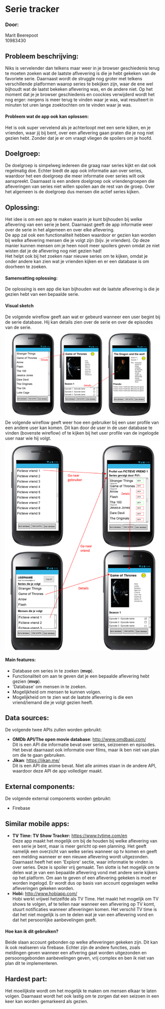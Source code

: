 # Serie tracker
### Door:
Marit Beerepoot  
10983430

## Probleem beschrijving:
Niks is vervelender dan telkens maar weer in je browser geschiedenis terug te moeten zoeken wat de laatste aflvevering is die je hebt gekeken van de favoriete serie. Daarnaast wordt de struggle nog groter met telkens verschillende platformen waarop series te bekijken zijn, waar de ene wel bijhoudt wat de laatst bekeken aflevering was, en de andere niet. Op het moment dat je je browser geschiedenis en coockies verwijderd wordt het nog erger: nergens is meer terug te vinden waar je was, wat resulteert in minuten tot uren lange zoektochten om te vinden waar je was. 

#### Probleem wat de app ook kan oplossen:
Het is ook super vervelend als je achterloopt met een serie kijken, en je vrienden, waar jij bij bent, over een aflevering gaan praten die je nog niet gezien hebt. Zonder dat je er om vraagt vliegen de spoilers om je hoofd.

## Doelgroep:
De doelgroep is simpelweg iedereen die graag naar series kijkt en dat ook regelmatig doe. Echter biedt de app ook informatie aan over series, waardoor het een doelgroep die meer informatie over series wilt ook aanspreekt. Daarnaast is een andere doelgroep ook vriendengroepen die afleveringen van series niet willen spoilen aan de rest van de groep. Over het algemeen is de doelgroep dus mensen die actief series kijken. 

## Oplossing:
Het idee is om een app te maken waarin je kunt bijhouden bij welke aflevering van een serie je bent. Daarnaast geeft de app informatie weer over de serie in het algemeen en over elke aflevering.  
De app zal ook een functionaliteit hebben waardoor er gezien kan worden bij welke aflevering mensen die je volgt zijn (bijv. je vrienden). Op deze manier kunnen mensen om je heen nooit meer spoilers geven omdat ze niet wisten dat je de aflevering nog niet gezien had!  
Het helpt ook bij het zoeken naar nieuwe series om te kijken, omdat je onder andere kan zien wat je vrienden kijken en er een database is om doorheen te zoeken.

#### Samenvatting oplossing:
De oplossing is een app die kan bijhouden wat de laatste aflevering is die je gezien hebt van een bepaalde serie.

#### Visual sketch
De volgende wireflow geeft aan wat er gebeurd wanneer een user begint bij de serie database. Hij kan details zien over de serie en over de episodes van de serie.  
![](doc/Wireflow1.png)
De volgende wireflow geeft weer hoe een gebruiker bij een user profile van een andere user kan komen. Dit kan door de user in de user database te vinden (bovenste wireflow) of te kijken bij het user profile van de ingelogde user naar wie hij volgt.  
![](doc/Wireflow2.png)

#### Main features:
- Database om series in te zoeken (**mvp**).
- Functionaliteit om aan te geven dat je een bepaalde aflevering hebt gezien (**mvp**).
- 'Database' om mensen in te zoeken.
- Mogelijkheid om mensen te kunnen volgen.
- Mogelijkheid om te zien wat de laatste aflevering is die een vriend/iemand die je volgt gezien heeft.

## Data sources:
De volgende twee APIs zullen worden gebruikt:
- **OMDb API/The open movie database**: http://www.omdbapi.com/  
Dit is een API die informatie bevat over series, seizoenen en episodes. Het bevat daarnaast ook informatie over films, maar ik ben niet van plan om die te gaan gebruiken.
- **Jikan**: https://jikan.me/   
Dit is een API die anime bevat. Niet alle animes staan in de andere API, waardoor deze API de app vollediger maakt.

## External components:
De volgende external components worden gebruikt:
- Firebase

## Similar mobile apps:
- **TV Time: TV Show Tracker:** https://www.tvtime.com/en   
Deze app maakt het mogelijk om bij de houden bij welke aflevering van een serie je bent, maar is meer gericht op een planning. Het geeft namelijk een overzicht van welke series wanneer op tv komen en geeft een melding wanneer er een nieuwe aflevering wordt uitgezonden. Daarnaast heeft het een 'Explore' sectie, waar informatie te vinden is over series. Deze is spoiler vrij gemaakt. Ten slotte is het mogelijk om te delen wat je van een bepaalde aflevering vond met andere serie kijkers op het platform. 
Om aan te geven of een aflevering gekeken is moet er worden ingelogd. Er wordt dus op basis van account opgeslagen welke afleveringen gekeken worden.
- **Hobi:** http://www.hobiapp.com/  
Hobi werkt vrijwel hetzelfde als TV Time. Het maakt het mogelijk om TV shows te volgen, af te tellen naar wanneer een aflevering op TV komt, stuurt notificaties wanneer afleveringen komen. Het verschil TV time is dat het niet mogelijk is om te delen wat je van een aflevering vond en dat het persoonlijke aanbevelingen geeft.

#### Hoe kan ik dit gebruiken?
Beide slaan account gebonden op welke afleveringen gekeken zijn. Dit kan ik ook realiseren via firebase. Echter zijn de andere functies, zoals meldingen geven wanneer een aflvering gaat worden uitgezonden en persoonsgebonden aanbevelingen geven, vrij complex en ben ik niet van plan dit te implementeren. 

## Hardest part:
Het moeilijkste wordt om het mogelijk te maken om mensen elkaar te laten volgen. Daarnaast wordt het ook lastig om te zorgen dat een seizoen in een keer kan worden gemarkeerd als gezien.


